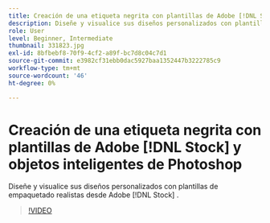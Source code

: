 ```yaml
---
title: Creación de una etiqueta negrita con plantillas de Adobe [!DNL Stock] y Photoshop Smart Objects
description: Diseñe y visualice sus diseños personalizados con plantillas de empaquetado realistas desde Adobe [!DNL Stock]
role: User
level: Beginner, Intermediate
thumbnail: 331823.jpg
exl-id: 8bfbebf8-70f9-4cf2-a89f-bc7d8c04c7d1
source-git-commit: e3982cf31ebb0dac5927baa1352447b3222785c9
workflow-type: tm+mt
source-wordcount: '46'
ht-degree: 0%

---
```


# Creación de una etiqueta negrita con plantillas de Adobe [!DNL Stock] y objetos inteligentes de Photoshop

Diseñe y visualice sus diseños personalizados con plantillas de empaquetado realistas desde Adobe [!DNL Stock]    .

>[!VIDEO](https://video.tv.adobe.com/v/331823?hidetitle=true)
